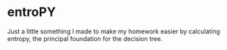 # entroPY
Just a little something I made to make my homework easier by calculating entropy, the principal foundation for the decision tree.

